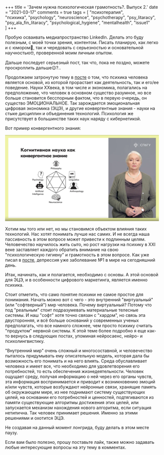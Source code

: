 +++
title = 'Зачем нужна психологическая грамотность?. Выпуск 2.'
date = "2021-03-17"
comments = true
tags = [
    "психотерапия",    
    "психика",
    "psychology", 
    "neuroscience", 
    "psychotherapy",
    "psy_litaracy",
    "psy_ala_fin_litaracy",
    "psychological_hygiene",
    "mentalhealth",
    "issue1"    
]
+++  

Пробую осваивать медиапространство LinkedIn. Делать это буду полезным, с моей точки зрения, контентом. Писать планирую, как легко и с юмором🤪, так и чередовать с серьезностью и основательной научностью🤓, проверенной моим личным опытом.

Дальше последует серьезный пост, так что, пока не поздно, можете проскроллить дальше😉?..

Продолжаем затронутую тему в [посте][1] о том, что психика человека является основой, из которой прорастает как деятельность, так и его/ее поведение. Науки ХХвека, в том числе и экономика, полагались на предположение, что человек в основном существо разумное, но все больше становится бесспорным фактом, что в первую очередь, он существо ЭМОЦИОНАЛЬНОЕ. Так зарождается эмоциональная цифровая экономика (ЭЦЭ), и другие конвергентные знания - науки на стыке дисциплин и объединения технологий. Психология же присутствует в большинстве таких наук наряду с кибернетикой.

Вот пример конвергентного знания:

![Конвергентная наука](/images/consciousness/convergent-science.png)

Хотим мы того или нет, но мы становимся объектом влияния таких технологий. Нас хотят понимать лучше нас самих. И не всегда наша пассивность в этом вопросе может привести к подлинным целям. Человечество научилось жить сыто, но рост нагрузки на психику в ХХІ веке заставляет каждого обратить внимание на свою "психологическую гигиену" и грамотность в этом вопросе. Как уже писал в [посте][1], депрессия уже заболевание №1 в мире на сегодняшний день.

Итак, начинать, как и полагается, необходимо с основы. А этой основой для ЭЦЭ, и в особенности цифрового маркетинга, является именно психика.

Стоит отметить, что само понятие психики не самое простое для понимания. Начать можно вот с чего - это внутренний "виртуальный"(или "софтверный") мир человека. Почему виртуальный? Потому что под "реальным" стоит подразумевать материальные телесные системы. И наш "софт" хотя точно связан с "хардом", но связь эта двусторонняя, и всё больше оснований у современных ученых предполагать, что все намного сложнее, чем просто психику считать "продуктом" нервной системы. К этой теме более подробно я еще как-то вернусь в следующих постах, упоминая нейросаенс, нейро- и психолингвистику.

"Внутренний мир" очень сложный и многосоставной, и человечество пыталось придумывать ему описательную модель, которая дала бы возможность его понимать и на него влиять. Среда обуславливает человека и имеет все, что необходимо для удовлетворения его потребностей, то есть обеспечения жизнедеятельности. Человек ощущает среду, получая информацию о ней через его органы чувств, эта информация воспринимается и приводит к возникновению эмоций и/или чувств, которые возбуждают нейронные связи, хранящие память об окружающем мире, из нее поднимают систему существующих целей, на основании его потребностей и ценностей, подтягиваются из памяти существующие алгоритмы достижения этих целей, или запускается механизм нахождения нового алгоритма, если ситуация нетипична. Так человек принимает решения. Именно за этими решениями и охотится ЭЦЭ.

Не создавая на данный момент лонгрида, буду делать в этом месте паузу.

Если вам было полезно, прошу поставьте лайк, также можно задавать любые интересующие вопросы на эту тему в комментах.

[1]: /post/psy-literacy-init/
